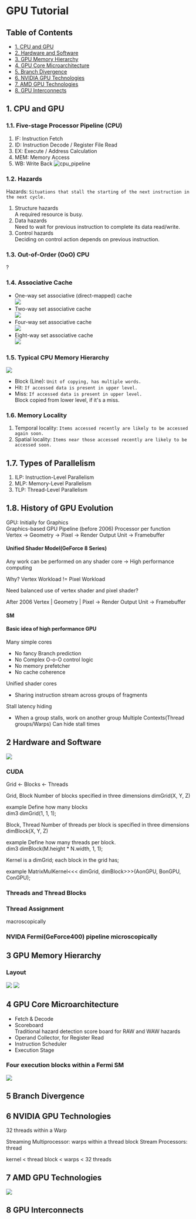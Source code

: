 # GPU Tutorial

## Table of Contents
- [1. CPU and GPU](#1-cpu-and-gput)
- [2. Hardware and Software](#2-hardware-and-software)
- [3. GPU Memory Hierarchy](#3-gpu-memory-hierarchy)
- [4. GPU Core Microarchitecture](#4-gpu-core-microarchitecture)
- [5. Branch Divergence](#5-branch-divergence)
- [6. NVIDIA GPU Technologies](#6-nvidia-gpu-technologies)
- [7. AMD GPU Technologies](#7-amd-gpu-technologies)
- [8. GPU Interconnects](#8-gpu-interconnects)

## 1. CPU and GPU
### 1.1. Five-stage Processor Pipeline (CPU)
1. IF: Instruction Fetch
2. ID: Instruction Decode / Register File Read
3. EX: Execute / Address Calculation
4. MEM: Memory Access
5. WB: Write Back
![cpu_pipeline](images/ch1/cpu_pipeline.png)

### 1.2. Hazards<br />
Hazards: `Situations that stall the starting of the next instruction in the next cycle.`<br />
1. Structure hazards<br />
A required resource is busy.<br />
2. Data hazards<br />
Need to wait for previous instruction to complete its data read/write.<br />
3. Control hazards<br />
Deciding on control action depends on previous instruction.<br />

### 1.3. Out-of-Order (OoO) CPU
?

### 1.4. Associative Cache
- One-way set associative (direct-mapped) cache<br />
![](images/ch1/1way.png)
- Two-way set associative cache<br />
![](images/ch1/2way.png)
- Four-way set associative cache<br />
![](images/ch1/4way.png)
- Eight-way set associative cache<br />
![](images/ch1/8way.png)

### 1.5. Typical CPU Memory Hierarchy
![](images/ch1/memory_hierarchy.png)

- Block (Line): `Unit of copying, has multiple words.`<br />
- Hit: `If accessed data is present in upper level.`<br />
- Miss: `If accessed data is present in upper level.`<br />
Block copied from lower level, if it's a miss.<br />

### 1.6. Memory Locality
1. Temporal locality: `Items accessed recently are likely to be accessed again soon.`<br />
2. Spatial locality: `Items near those accessed recently are likely to be accessed soon.`<br />

## 1.7. Types of Parallelism
1. ILP: Instruction-Level Parallelism
2. MLP: Memory-Level Parallelism
3. TLP: Thread-Level Parallelism

## 1.8. History of GPU Evolution
GPU: Initially for Graphics<br />
Graphics-based GPU Pipeline (before 2006) Processor per function<br />
Vertex
-> Geometry
-> Pixel
-> Render Output Unit
-> Framebuffer

#### Unified Shader Model(GeForce 8 Series)
Any work can be performed on any shader
core -> High performance computing

Why?
Vertex Workload != Pixel Workload

Need balanced use of vertex shader and pixel shader?

After 2006
Vertex | Geometry | Pixel
-> Render Output Unit
-> Framebuffer

#### SM

#### Basic idea of high performance GPU
Many simple cores
- No fancy Branch prediction
- No Complex O-o-O control logic
- No memory prefetcher
- No cache coherence

Unified shader cores
- Sharing instruction stream across groups of fragments

Stall latency hiding
- When a group stalls, work on another group
Multiple Contexts(Thread groups/Warps) 
Can hide stall times

## 2 Hardware and Software
![](images/ch2/sw2hw.png)

### CUDA
Grid <- Blocks <- Threads

Grid, Block
Number of blocks specified in three dimensions 
dimGrid(X, Y, Z)

example
Define how many blocks<br />
dim3 dimGrid(1, 1, 1);

Block, Thread
Number of threads per block is specified in three dimensions 
dimBlock(X, Y, Z)

example
Define how many threads per block.<br />
dim3 dimBlock(M.height * N.width, 1, 1);

Kernel is a dimGrid; 
each block in the grid has;<br />

example
MatrixMulKernel<<< dimGrid, dimBlock>>>(AonGPU, BonGPU, ConGPU);<br />

### Threads and Thread Blocks
### Thread Assignment

macroscopically
### NVIDA Fermi(GeForce400) pipeline microscopically

## 3 GPU Memory Hierarchy
### Layout
![](images/ch3/fermi_layout.png)
![](images/ch3/fermi_sm_layout.png)

## 4 GPU Core Microarchitecture
- Fetch & Decode
- Scoreboard<br />
Traditional hazard detection score board for RAW and WAW hazards<br />
- Operand Collector, for Register Read
- Instruction Scheduler
- Execution Stage

### Four execution blocks within a Fermi SM

![](images/ch4/fermi_execution.png)

## 5 Branch Divergence

## 6 NVIDIA GPU Technologies
32 threads within a Warp

Streaming Multiprocessor: warps within a thread block 
Stream Processors: thread

kernel < thread block < warps < 32 threads

## 7 AMD GPU Technologies
![](images/ch7/cuda_vs_opencl.png)

## 8 GPU Interconnects


